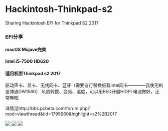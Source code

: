 # Hackintosh-Thinkpad-s2
Sharing Hackintosh EFI for Thinkpad S2 2017

### EFI分享
#### macOS Mojave完美
#### Intel i5-7500 HD620
#### 适用机型Thinkpad s2 2017
  驱动声卡、显卡、无线网卡、蓝牙（需要自行替换板载intel网卡————我使用的是博通DW1560）
  风扇转数、变频、温度，可以用RED开启HIDPI
  电池做好，正常睡眠
  
详情见http://bbs.pcbeta.com/forum.php?mod=viewthread&tid=1795960&highlight=s2%2B2017

![](https://github.com/northmachine/Hackintosh-Thinkpad-s2/blob/master/pictures/1.png)
![](https://github.com/northmachine/Hackintosh-Thinkpad-s2/blob/master/pictures/2.png)
![](https://github.com/northmachine/Hackintosh-Thinkpad-s2/blob/master/pictures/3.png)
